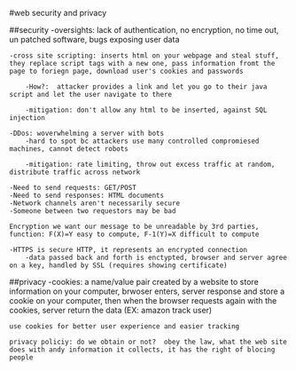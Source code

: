 #web security and privacy

##security
    -oversights: lack of authentication, no encryption, no time out, un patched software, bugs exposing user data

    -cross site scripting: inserts html on your webpage and steal stuff, they replace script tags with a new one, pass information fromt the page to foriegn page, download user's cookies and passwords

        -How?:  attacker provides a link and let you go to their java script and let the user navigate to there

        -mitigation: don't allow any html to be inserted, against SQL injection

    -DDos: woverwhelming a server with bots
        -hard to spot bc attackers use many controlled compromiesed machines, cannot detect robots
        
        -mitigation: rate limiting, throw out excess traffic at random, distribute traffic across network

    -Need to send requests: GET/POST
    -Need to send responses: HTML documents
    -Network channels aren't necessarily secure
    -Someone between two requestors may be bad

    Encryption we want our message to be unreadable by 3rd parties, function: F(X)=Y easy to compute, F-1(Y)=X difficult to compute

    -HTTPS is secure HTTP, it represents an encrypted connection
        -data passed back and forth is enctypted, browser and server agree on a key, handled by SSL (requires showing certificate)

    

##privacy
    -cookies: a name/value pair created by a website to store information on your computer, brwoser enters, server response and store a cookie on your computer, then when the browser requests again with the cookies, server return the data (EX: amazon track user)

    use cookies for better user experience and easier tracking

    privacy policiy: do we obtain or not?  obey the law, what the web site does with andy information it collects, it has the right of blocing people